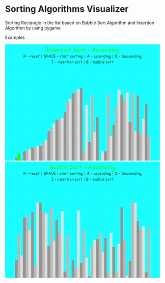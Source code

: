 # Sorting Algorithms Visualizer
Sorting Rectangle in the list based on Bubble Sort Algorithm and Insertion Algorithm by using pygame

Examples

<img src='assets/insertion_sort.gif' width=700>
<img src='assets/bubble_sort.gif' width=700>
